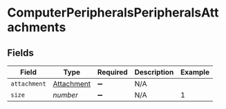 # ComputerPeripheralsPeripheralsAttachments


## Fields

| Field                                           | Type                                            | Required                                        | Description                                     | Example                                         |
| ----------------------------------------------- | ----------------------------------------------- | ----------------------------------------------- | ----------------------------------------------- | ----------------------------------------------- |
| `attachment`                                    | [Attachment](../../models/shared/attachment.md) | :heavy_minus_sign:                              | N/A                                             |                                                 |
| `size`                                          | *number*                                        | :heavy_minus_sign:                              | N/A                                             | 1                                               |